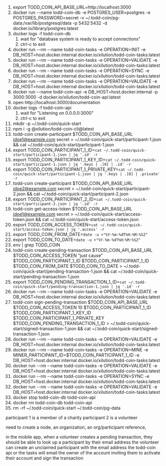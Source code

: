 1. export TODD_COIN_API_BASE_URL=http://localhost:3000
2. docker run --name todd-coin-db -e POSTGRES_USER=postgres -e POSTGRES_PASSWORD=secret -v ~/.todd-coin/pg-data:/var/lib/postgresql/data -p 5432:5432 -d docker.io/library/postgres:latest
3. docker logs -f todd-coin-db
   1. wait for "database system is ready to accept connections"
   2. ctrl-c to exit
4. docker run --rm --name todd-coin-tasks -e OPERATION=INIT -e DB_HOST=host.docker.internal docker.io/xilution/todd-coin-tasks:latest
5. docker run --rm --name todd-coin-tasks -e OPERATION=VALIDATE -e DB_HOST=host.docker.internal docker.io/xilution/todd-coin-tasks:latest
6. docker run --rm --name todd-coin-tasks -e OPERATION=SYNC -e DB_HOST=host.docker.internal docker.io/xilution/todd-coin-tasks:latest
7. docker run --rm --name todd-coin-tasks -e OPERATION=VALIDATE -e DB_HOST=host.docker.internal docker.io/xilution/todd-coin-tasks:latest
8. docker run --name todd-coin-api -e DB_HOST=host.docker.internal -p 3000:3000 -d docker.io/xilution/todd-coin-api:latest
9. open http://localhost:3000/documentation
10. docker logs -f todd-coin-api
    1. wait for "Listening on 0.0.0.0:3000"
    2. ctrl-c to exit
11. mkdir -p ~/.todd-coin/quick-start
12. npm i -g @xilution/todd-coin-cli@latest
13. todd-coin create-participant $TODD_COIN_API_BASE_URL jdoe1@example.com secret > ~/.todd-coin/quick-start/participant-1.json && cat ~/.todd-coin/quick-start/participant-1.json
14. export TODD_COIN_PARTICIPANT_1_ID=`cat ~/.todd-coin/quick-start/participant-1.json | jq '.id' -r`
15. export TODD_COIN_PARTICIPANT_1_KEY_ID=`cat ~/.todd-coin/quick-start/participant-1.json | jq '.keys | .[0] | .id' -r`
16. export TODD_COIN_PARTICIPANT_1_PRIVATE_KEY=`cat ~/.todd-coin/quick-start/participant-1.json | jq '.keys | .[0] | .private' -r`
17. todd-coin create-participant $TODD_COIN_API_BASE_URL jdoe2@example.com secret > ~/.todd-coin/quick-start/participant-2.json && cat ~/.todd-coin/quick-start/participant-2.json
18. export TODD_COIN_PARTICIPANT_2_ID=`cat ~/.todd-coin/quick-start/participant-2.json | jq '.id' -r`
19. todd-coin get-access-token $TODD_COIN_API_BASE_URL jdoe1@example.com secret > ~/.todd-coin/quick-start/access-token.json && cat ~/.todd-coin/quick-start/access-token.json
20. export TODD_COIN_ACCESS_TOKEN=`cat ~/.todd-coin/quick-start/access-token.json | jq '.access' -r`
21. export TODD_COIN_FROM_DATE=`date -u +"%Y-%m-%dT%H:%M:%SZ"`
22. export TODD_COIN_TO_DATE=`date -u +"%Y-%m-%dT%H:%M:%SZ"`
23. env | grep TODD_COIN
24. todd-coin create-pending-transaction $TODD_COIN_API_BASE_URL $TODD_COIN_ACCESS_TOKEN "just cause" $TODD_COIN_PARTICIPANT_1_ID $TODD_COIN_PARTICIPANT_1_ID $TODD_COIN_FROM_DATE $TODD_COIN_TO_DATE > ~/.todd-coin/quick-start/pending-transaction-1.json && cat ~/.todd-coin/quick-start/pending-transaction-1.json
25. export TODD_COIN_PENDING_TRANSACTION_1_ID=`cat ~/.todd-coin/quick-start/pending-transaction-1.json | jq '.id' -r`
26. docker run --rm --name todd-coin-tasks -e OPERATION=VALIDATE -e DB_HOST=host.docker.internal docker.io/xilution/todd-coin-tasks:latest
27. todd-coin sign-pending-transaction $TODD_COIN_API_BASE_URL $TODD_COIN_ACCESS_TOKEN 10 $TODD_COIN_PARTICIPANT_1_ID $TODD_COIN_PARTICIPANT_1_KEY_ID $TODD_COIN_PARTICIPANT_1_PRIVATE_KEY $TODD_COIN_PENDING_TRANSACTION_1_ID > ~/.todd-coin/quick-start/signed-transaction-1.json && cat ~/.todd-coin/quick-start/signed-transaction-1.json
28. docker run --rm --name todd-coin-tasks -e OPERATION=VALIDATE -e DB_HOST=host.docker.internal docker.io/xilution/todd-coin-tasks:latest
29. docker run --rm --name todd-coin-tasks -e OPERATION=MINE -e MINER_PARTICIPANT_ID=$TODD_COIN_PARTICIPANT_1_ID -e DB_HOST=host.docker.internal docker.io/xilution/todd-coin-tasks:latest
30. docker run --rm --name todd-coin-tasks -e OPERATION=VALIDATE -e DB_HOST=host.docker.internal docker.io/xilution/todd-coin-tasks:latest
31. docker run --rm --name todd-coin-tasks -e OPERATION=SYNC -e DB_HOST=host.docker.internal docker.io/xilution/todd-coin-tasks:latest
32. docker run --rm --name todd-coin-tasks -e OPERATION=VALIDATE -e DB_HOST=host.docker.internal docker.io/xilution/todd-coin-tasks:latest
33. docker stop todd-coin-db todd-coin-api
34. docker rm todd-coin-db todd-coin-api
35. rm -rf ~/.todd-coin/quick-start ~/.todd-coin/pg-data

participant 1 is a member of a charity
participant 2 is a volunteer

need to create a node, an organization, an org/participant reference,

in the mobile app, when a volunteer creates a pending transaction, they should be able to look up a participant by their email address
the volunteer can create an unclaimed participant with the email address
the todd-coin api or the tasks will email the owner of the account inviting them to activate their account and sign the transaction

